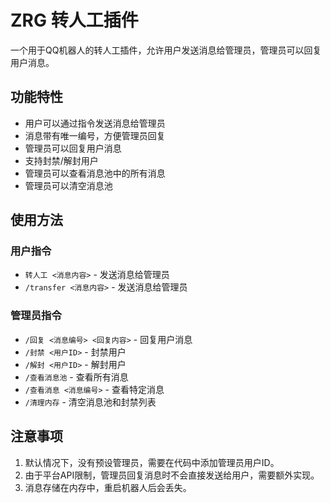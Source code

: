 # ZRG 转人工插件

一个用于QQ机器人的转人工插件，允许用户发送消息给管理员，管理员可以回复用户消息。

## 功能特性

- 用户可以通过指令发送消息给管理员
- 消息带有唯一编号，方便管理员回复
- 管理员可以回复用户消息
- 支持封禁/解封用户
- 管理员可以查看消息池中的所有消息
- 管理员可以清空消息池

## 使用方法

### 用户指令

- `转人工 <消息内容>` - 发送消息给管理员
- `/transfer <消息内容>` - 发送消息给管理员

### 管理员指令

- `/回复 <消息编号> <回复内容>` - 回复用户消息
- `/封禁 <用户ID>` - 封禁用户
- `/解封 <用户ID>` - 解封用户
- `/查看消息池` - 查看所有消息
- `/查看消息 <消息编号>` - 查看特定消息
- `/清理内存` - 清空消息池和封禁列表

## 注意事项

1. 默认情况下，没有预设管理员，需要在代码中添加管理员用户ID。
2. 由于平台API限制，管理员回复消息时不会直接发送给用户，需要额外实现。
3. 消息存储在内存中，重启机器人后会丢失。